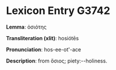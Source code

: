 # Lexicon Entry G3742

**Lemma**: ὁσιότης

**Transliteration (xlit)**: hosiótēs

**Pronunciation**: hos-ee-ot'-ace

**Description**:
from ὅσιος; piety:--holiness.
